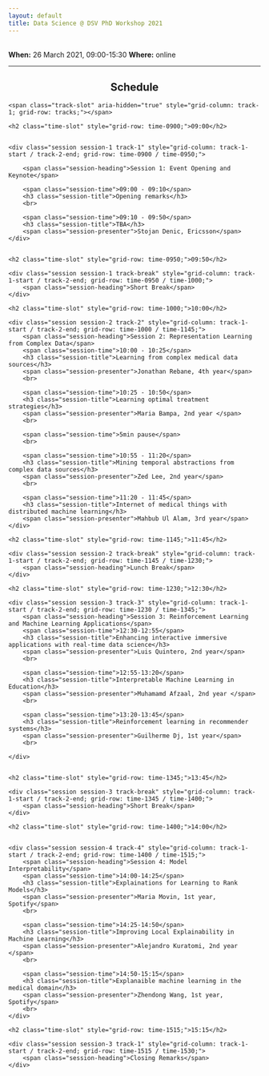 ```yaml
---
layout: default
title: Data Science @ DSV PhD Workshop 2021
---
```

<br>
<span class="session-heading"><strong>When:</strong> 26 March 2021, 09:00-15:30</span>
<span class="session-heading"><strong>Where:</strong> online</span>

<hr>
<h2 align="center"><strong>Schedule</strong></h2>

<div class="schedule" aria-labelledby="schedule-heading">

    <span class="track-slot" aria-hidden="true" style="grid-column: track-1; grid-row: tracks;"></span>
    
    <h2 class="time-slot" style="grid-row: time-0900;">09:00</h2>
        
    
    <div class="session session-1 track-1" style="grid-column: track-1-start / track-2-end; grid-row: time-0900 / time-0950;">
        
        <span class="session-heading">Session 1: Event Opening and Keynote</span>
        
        <span class="session-time">09:00 - 09:10</span>
        <h3 class="session-title">Opening remarks</h3>
        <br>
        
        <span class="session-time">09:10 - 09:50</span>
        <h3 class="session-title">TBA</h3>
        <span class="session-presenter">Stojan Denic, Ericsson</span>
    </div>
    
    
    <h2 class="time-slot" style="grid-row: time-0950;">09:50</h2>

    <div class="session session-1 track-break" style="grid-column: track-1-start / track-2-end; grid-row: time-0950 / time-1000;">
        <span class="session-heading">Short Break</span>
    </div>
    
    <h2 class="time-slot" style="grid-row: time-1000;">10:00</h2>

    <div class="session session-2 track-2" style="grid-column: track-1-start / track-2-end; grid-row: time-1000 / time-1145;">
        <span class="session-heading">Session 2: Representation Learning from Complex Data</span>
        <span class="session-time">10:00 - 10:25</span>
        <h3 class="session-title">Learning from complex medical data sources</h3>
        <span class="session-presenter">Jonathan Rebane, 4th year</span>
        <br>
        
        <span class="session-time">10:25 - 10:50</span>
        <h3 class="session-title">Learning optimal treatment strategies</h3>
        <span class="session-presenter">Maria Bampa, 2nd year </span>
        <br>
        
        <span class="session-time">5min pause</span>
        <br>
        
        <span class="session-time">10:55 - 11:20</span>
        <h3 class="session-title">Mining temporal abstractions from complex data sources</h3>
        <span class="session-presenter">Zed Lee, 2nd year</span>
        <br>
        
        <span class="session-time">11:20 - 11:45</span>
        <h3 class="session-title">Internet of medical things with distributed machine learning</h3>
        <span class="session-presenter">Mahbub Ul Alam, 3rd year</span>
    </div>
    
    <h2 class="time-slot" style="grid-row: time-1145;">11:45</h2>
    
    <div class="session session-2 track-break" style="grid-column: track-1-start / track-2-end; grid-row: time-1145 / time-1230;">
        <span class="session-heading">Lunch Break</span>
    </div>
    
    <h2 class="time-slot" style="grid-row: time-1230;">12:30</h2>
    
    <div class="session session-3 track-3" style="grid-column: track-1-start / track-2-end; grid-row: time-1230 / time-1345;">
        <span class="session-heading">Session 3: Reinforcement Learning and Machine Learning Applications</span>
        <span class="session-time">12:30-12:55</span>
        <h3 class="session-title">Enhancing interactive immersive applications with real-time data science</h3>
        <span class="session-presenter">Luis Quintero, 2nd year</span>
        <br>
        
        <span class="session-time">12:55-13:20</span>
        <h3 class="session-title">Interpretable Machine Learning in Education</h3>
        <span class="session-presenter">Muhamamd Afzaal, 2nd year </span>
        <br>
        
        <span class="session-time">13:20-13:45</span>
        <h3 class="session-title">Reinforcement learning in recommender systems</h3>
        <span class="session-presenter">Guilherme Dj, 1st year</span>
        <br>
        
    </div>
    
    
    <h2 class="time-slot" style="grid-row: time-1345;">13:45</h2>
    
    <div class="session session-3 track-break" style="grid-column: track-1-start / track-2-end; grid-row: time-1345 / time-1400;">
        <span class="session-heading">Short Break</span>
    </div>
    
    <h2 class="time-slot" style="grid-row: time-1400;">14:00</h2>
    
    
    <div class="session session-4 track-4" style="grid-column: track-1-start / track-2-end; grid-row: time-1400 / time-1515;">
        <span class="session-heading">Session 4: Model Interpretability</span>
        <span class="session-time">14:00-14:25</span>
        <h3 class="session-title">Explainations for Learning to Rank Models</h3>
        <span class="session-presenter">Maria Movin, 1st year, Spotify</span>
        <br>
        
        <span class="session-time">14:25-14:50</span>
        <h3 class="session-title">Improving Local Explainability in Machine Learning</h3>
        <span class="session-presenter">Alejandro Kuratomi, 2nd year </span>
        <br>
        
        <span class="session-time">14:50-15:15</span>
        <h3 class="session-title">Explanaible machine learning in the medical domain</h3>
        <span class="session-presenter">Zhendong Wang, 1st year, Spotify</span>
        <br>
    </div>
    
    <h2 class="time-slot" style="grid-row: time-1515;">15:15</h2>
    
    <div class="session session-3 track-1" style="grid-column: track-1-start / track-2-end; grid-row: time-1515 / time-1530;">
        <span class="session-heading">Closing Remarks</span>
    </div>
    
